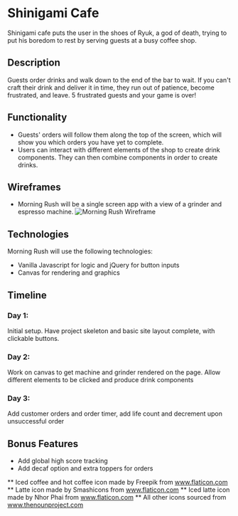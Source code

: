 # Shinigami Cafe

Shinigami cafe puts the user in the shoes of Ryuk, a god of death, trying to put his boredom to rest by serving guests at a busy coffee shop.  

## Description
Guests order drinks and walk down to the end of the bar to wait.  If you can't craft their drink and deliver it in time, they run out of patience, become frustrated, and leave.  5 frustrated guests and your game is over!

## Functionality

 - Guests' orders will follow them along the top of the screen, which will show you which orders you have yet to complete.
 - Users can interact with different elements of the shop to create drink components.  They can then combine components in order to create drinks.

## Wireframes

 - Morning Rush will be a single screen app with a view of a grinder and espresso machine.
 ![Morning Rush Wireframe](https://i.imgur.com/ePwCZaA.png)
 
## Technologies
 Morning Rush will use the following technologies:
 - Vanilla Javascript for logic and jQuery for button inputs
 - Canvas for rendering and graphics
 
## Timeline
  ### Day 1:
   Initial setup.  Have project skeleton and basic site layout complete, with clickable buttons.
  ### Day 2: 
   Work on canvas to get machine and grinder rendered on the page.  Allow different elements to be clicked and produce drink components
  ### Day 3: 
   Add customer orders and order timer, add life count and decrement upon unsuccessful order
## Bonus Features
  - Add global high score tracking
  - Add decaf option and extra toppers for orders


** Iced coffee and hot coffee icon made by Freepik from www.flaticon.com
** Latte icon made by Smashicons from www.flaticon.com
** Iced latte icon made by Nhor Phai from www.flaticon.com
** All other icons sourced from www.thenounproject.com
